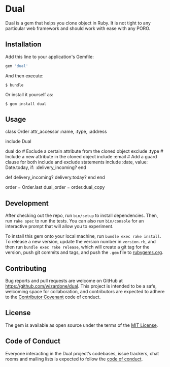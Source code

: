 # Dual

Dual is a gem that helps you clone object in Ruby. It is not tight to any particular
web framework and should work with ease with any PORO.

## Installation

Add this line to your application's Gemfile:

```ruby
gem 'dual'
```

And then execute:

    $ bundle

Or install it yourself as:

    $ gem install dual

## Usage
class Order
  attr_accessor :name, :type, :address

  include Dual

  dual do
    # Exclude a certain attribute from the cloned object
    exclude :type
    # Include a new attribute in the cloned object
    include :email
    # Add a guard clause for both include and exclude statements
    include :date, value: Date.today, if: :delivery_incoming?
  end

  def delivery_incoming?
    delivery.today?
  end
end

order = Order.last
dual_order = order.dual_copy

## Development

After checking out the repo, run `bin/setup` to install dependencies. Then, run `rake spec` to run the tests. You can also run `bin/console` for an interactive prompt that will allow you to experiment.

To install this gem onto your local machine, run `bundle exec rake install`. To release a new version, update the version number in `version.rb`, and then run `bundle exec rake release`, which will create a git tag for the version, push git commits and tags, and push the `.gem` file to [rubygems.org](https://rubygems.org).

## Contributing

Bug reports and pull requests are welcome on GitHub at https://github.com/wizardone/dual. This project is intended to be a safe, welcoming space for collaboration, and contributors are expected to adhere to the [Contributor Covenant](http://contributor-covenant.org) code of conduct.

## License

The gem is available as open source under the terms of the [MIT License](https://opensource.org/licenses/MIT).

## Code of Conduct

Everyone interacting in the Dual project’s codebases, issue trackers, chat rooms and mailing lists is expected to follow the [code of conduct](https://github.com/[USERNAME]/dual/blob/master/CODE_OF_CONDUCT.md).
